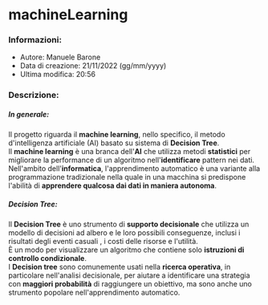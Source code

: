 # machineLearning
### Informazioni:
- Autore:             Manuele Barone
- Data di creazione:  21/11/2022 (gg/mm/yyyy)
- Ultima modifica:    20:56

### Descrizione:
##### In generale:
Il progetto riguarda il <strong>machine learning</strong>, nello specifico, il metodo d'intelligenza artificiale (AI) basato su sistema di <strong>Decision Tree</strong>.<br>
Il <strong>machine learning</strong> è una branca dell'<strong>AI</strong> che utilizza metodi <strong>statistici</strong> per migliorare la performance di un algoritmo nell'<strong>identificare</strong> pattern nei dati.<br>
Nell'ambito dell'<strong>informatica</strong>, l'apprendimento automatico è una variante alla programmazione tradizionale nella quale in una macchina si predispone l'abilità di <strong>apprendere qualcosa dai dati in maniera autonoma</strong>.
<br>
##### Decision Tree:
Il <strong>Decision Tree</strong> è uno strumento di <strong>supporto decisionale</strong> che utilizza un modello di decisioni ad albero e le loro possibili conseguenze, inclusi i risultati degli eventi casuali , i costi delle risorse e l'utilità.<br>
È un modo per visualizzare un algoritmo che contiene solo <strong>istruzioni di controllo condizionale</strong>.<br>
I <strong>Decision tree</strong> sono comunemente usati nella <strong>ricerca operativa</strong>, in particolare nell'analisi decisionale, per aiutare a identificare una strategia con <strong>maggiori probabilità</strong> di raggiungere un obiettivo, ma sono anche uno strumento popolare nell'apprendimento automatico.
